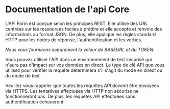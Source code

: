 # Documentation de l'api Core

L'API Form est conçue selon les principes REST. Elle utilise des URL centrées sur les ressources faciles à prédire et elle accepte et renvoie des informations au format JSON. De plus, elle applique les règles standard HTTP pour les codes de réponse, l'authentification et les verbes.

*Nous vous fournirons séparément la valeur de BASEURL et du TOKEN.*

Vous pouvez utiliser l'API dans un environnement de test sécurisé qui n'aura pas d'impact sur vos données en direct. Le type de clé API que vous utilisez pour vérifier la requête déterminera s'il s'agit du mode en direct ou du mode de test.

Veuillez vous rappeler que toutes les requêtes API doivent être envoyées via HTTPS. Les tentatives effectuées via HTTP non sécurisé ne fonctionneront pas. De plus, les requêtes API effectuées sans authentification échoueront.
